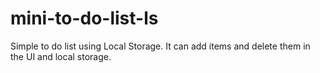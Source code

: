 # mini-to-do-list-ls
Simple to do list using Local Storage. It can add items and delete them in the UI and local storage.
